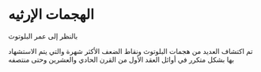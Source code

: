 # الهجمات الإرثيه

بالنظر إلى عمر البلوتوث

تم اكتشاف العديد من هجمات البلوتوث ونقاط الضعف الأكثر شهرة والتي يتم الاستشهاد بها بشكل متكرر في أوائل العقد الأول من القرن الحادي والعشرين وحتى منتصفه
